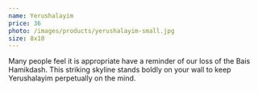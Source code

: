 ```yaml
---
name: Yerushalayim
price: 36
photo: /images/products/yerushalayim-small.jpg
size: 8x10
---
```


Many people feel it is appropriate have a reminder of our loss of the Bais Hamikdash. This striking skyline stands boldly on your wall to keep Yerushalayim perpetually on the mind.